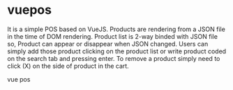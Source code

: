 # vuepos
It is a simple POS based on VueJS. Products are rendering from a JSON file in the time of DOM rendering. Product list is 2-way binded with JSON file so,
Product can appear or disappear when JSON changed. 
Users can simply add those product clicking on the product list or write product coded on the search tab and pressing enter.
To remove a product simply need to click (X) on the side of product in the cart.

vue pos
